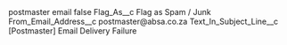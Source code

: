 <?xml version="1.0" encoding="UTF-8"?>
<CustomMetadata xmlns="http://soap.sforce.com/2006/04/metadata" xmlns:xsi="http://www.w3.org/2001/XMLSchema-instance" xmlns:xsd="http://www.w3.org/2001/XMLSchema">
    <label>postmaster email</label>
    <protected>false</protected>
    <values>
        <field>Flag_As__c</field>
        <value xsi:type="xsd:string">Flag as Spam / Junk</value>
    </values>
    <values>
        <field>From_Email_Address__c</field>
        <value xsi:type="xsd:string">postmaster@absa.co.za</value>
    </values>
    <values>
        <field>Text_In_Subject_Line__c</field>
        <value xsi:type="xsd:string">[Postmaster] Email Delivery Failure</value>
    </values>
</CustomMetadata>
